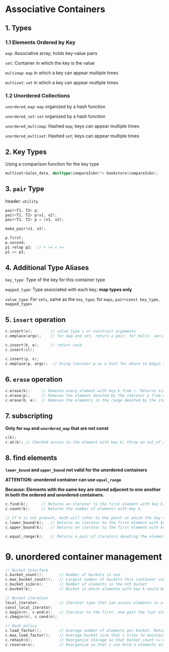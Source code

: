 # Associative Containers

## 1. Types

### 1.1 Elements Ordered by Key

`map`: Associative array; holds key-value pairs

`set`: Container in which the key is the value

`multimap`: `map` in which a key can appear multiple times

`multiset`: `set` in which a key can appear multiple times

### 1.2 Unordered Collections

`unordered_map`: `map` organized by a hash function

`unordered_set`: `set` organized by a hash function

`unordered_multimap`: Hashed `map`; keys can appear multiple times

`unordered_multiset`: Hashed `set`; keys can appear multiple times

## 2. Key Types

Using a comparison function for the key type

```c++
multiset<Sales_data, decltype(compareIsbn)*> bookstore(compareIsbn);
```

## 3. `pair` Type

header: `utility`

```c++
pair<T1, T2> p;
pair<T1, T2> p(v1, v2);
pair<T1, T2> p = {v1, v2};

make_pair(v1, v2);

p.first;
p.second;
p1 relop p2;  // > >= < <=
p1 == p2;
```

## 4. Additional Type Aliases

`key_type`: Type of the key for this container type

`mapped_type`: Type associated with each key; **map types only**

`value_type`: For `sets`, same as the `key_type`; for `maps`, `pair<const key_type, mapped_type>`

## 5. `insert` operation

```c++
c.insert(v);   		// value_type v or construct arguments
c.emplace(args);	// for map and set, return a pair; for multi- version, return an iterator

c.insert(b, e);		// return void
c.insert(il);

c.insert(p, v);
c.emplace(p, args);	 // Using iterator p as a hint for where to begin the search for where the new element should be stored. Returns an iterator
```

## 6. `erase` operation

```c++
c.erase(k); 	// Removes every element with key k from c. Returns size_type indicating the number of elements removed;
c.erase(p);		// Removes the element denoted by the iterator p from c. Return an iterator to the element after p;
c.erase(b, e);	// Removes the elements in the range denoted by the iterator pair b, e. Return e.
```

## 7. subscripting

**Only for `map` and `unordered_map` that are not const**

```c++
c[k];
c.at(k); // Checked access to the element with key k; throw an out_of_range exception if k in not in c
```

## 8. find elements

**`lower_bound` and `upper_bound` not valid for the unordered containers**

**ATTENTION: unordered container can use `equal_range`**

**Because: Elements with the same key are stored adjacent to one another in both the ordered and unordered containers.**

```c++
c.find(k);		// Returns an iterator to the first element with key k, or the off-the-end iterator
c.count(k);		// Returns the number of elements with key k.

// If k is not present, both will refer to the point at which the key can be inserted without disrupting the order
c.lower_bound(k);	// Returns an iterator to the first element with key not less than k
c.upper_bound(k); 	// Returns an iterator to the first element with key greater than k

c.equal_range(k);	// Returns a pair of iterators denoting the elements with key k. If k is not present, both members are c.end()
```

# 9. unordered container management

```c++
// Bucket Interface
c.bucket_count();		// Number of buckets in use
c.max_bucket_count();	// Largest number of buckets this container can hold
c.bucket_size(n);		// Number of elements in the nth bucket
c.bucket(k);			// Bucket in which elemetns with key k would be found

// Bucket iteration
local_iterator;			// Iterator type that can access elements in a bucket
const_local_iterator;
c.begin(n), c.end(n);	// Iterator to the first, one past the last element in bucket n
c.cbegin(n), c.cend(n);

// Hash policy
c.load_factor();		// Average number of elements per bucket. Return float.
c.max_load_factor();	// Average bucket size that c tries to maintain. c adds buckets to keep load_factor <= max_load_factor. Return float.
c.rehash(n);			// Reorganize storage so that bucket_count >= n and bucket_count > size/max_load_factor
c.reserve(n);			// Reorganize so that c can hold n elements without a rehash
```

